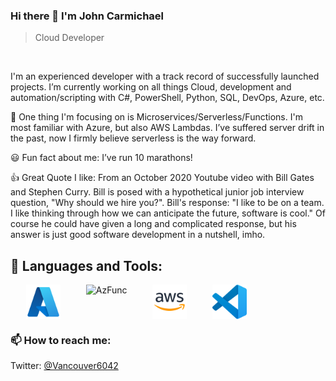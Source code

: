 ### Hi there 👋 I'm John Carmichael
> Cloud Developer
<br />
<div>
<p>
I'm an experienced developer with a track record of successfully launched projects. I’m currently working on all things Cloud, development and automation/scripting with C#, PowerShell, Python, SQL, DevOps, Azure, etc.

🚀 One thing I'm focusing on is Microservices/Serverless/Functions. I'm most familiar with Azure, but also AWS Lambdas. I’ve suffered server drift in the past, now I firmly believe serverless is the way forward.

😃 Fun fact about me: I’ve run 10 marathons!

👍 Great Quote I like: From an October 2020 Youtube video with Bill Gates and Stephen Curry. Bill is posed with a hypothetical junior job interview question, "Why should we hire you?". Bill's response: "I like to be on a team. I like thinking through how we can anticipate the future, software is cool." Of course he could have given a long and complicated response, but his answer is just good software development in a nutshell, imho.
</p>
</div>  

## 🧰 Languages and Tools:
<p>
<img src="https://raw.githubusercontent.com/github/explore/80688e429a7d4ef2fca1e82350fe8e3517d3494d/topics/azure/azure.png" alt="AWS" height="55" style="vertical-align:top; margin-left:25px">&nbsp;&nbsp;&nbsp;
<img src="https://raw.githubusercontent.com/Azure/azure-functions-cli/master/src/Azure.Functions.Cli/npm/assets/azure-functions-logo-color-raster.png" alt="AzFunc" height="55" style="vertical-align:top; margin-left:25px">&nbsp;&nbsp;&nbsp;
<img src="https://raw.githubusercontent.com/github/explore/fbceb94436312b6dacde68d122a5b9c7d11f9524/topics/aws/aws.png" alt="VS Code" height="55" style="vertical-align:top; margin-left:25px">&nbsp;&nbsp;&nbsp;
<img src="https://raw.githubusercontent.com/github/explore/80688e429a7d4ef2fca1e82350fe8e3517d3494d/topics/visual-studio-code/visual-studio-code.png" alt="VS Code" height="55" style="vertical-align:top; margin-left:25px">
</p>

<h3> 📫 How to reach me: </h3>
<p>Twitter: <a href="https://twitter.com/Vancouver6042" target="_blank">@Vancouver6042</a></p>
<br />
